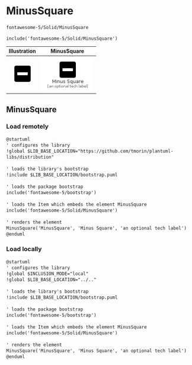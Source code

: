 # MinusSquare


```text
fontawesome-5/Solid/MinusSquare
```

```text
include('fontawesome-5/Solid/MinusSquare')
```



| Illustration | MinusSquare |
| :---: | :---: |
| ![illustration for Illustration](../../fontawesome-5/Solid/MinusSquare.png) | ![illustration for MinusSquare](../../fontawesome-5/Solid/MinusSquare.Local.png) |




## MinusSquare

### Load remotely
```plantuml
@startuml
' configures the library
!global $LIB_BASE_LOCATION="https://github.com/tmorin/plantuml-libs/distribution"

' loads the library's bootstrap
!include $LIB_BASE_LOCATION/bootstrap.puml

' loads the package bootstrap
include('fontawesome-5/bootstrap')

' loads the Item which embeds the element MinusSquare
include('fontawesome-5/Solid/MinusSquare')

' renders the element
MinusSquare('MinusSquare', 'Minus Square', 'an optional tech label')
@enduml
```

### Load locally
```plantuml
@startuml
' configures the library
!global $INCLUSION_MODE="local"
!global $LIB_BASE_LOCATION="../.."

' loads the library's bootstrap
!include $LIB_BASE_LOCATION/bootstrap.puml

' loads the package bootstrap
include('fontawesome-5/bootstrap')

' loads the Item which embeds the element MinusSquare
include('fontawesome-5/Solid/MinusSquare')

' renders the element
MinusSquare('MinusSquare', 'Minus Square', 'an optional tech label')
@enduml
```

